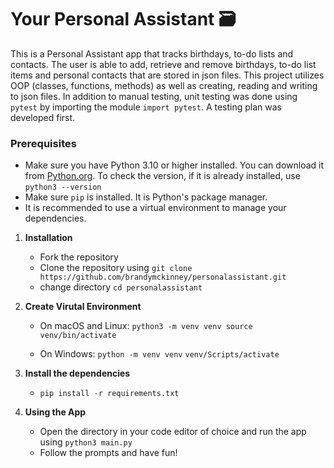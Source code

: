 # Your Personal Assistant 🗃️
This is a Personal Assistant app that tracks birthdays, to-do lists and contacts. The user is able to add, retrieve and remove birthdays, to-do list items and personal contacts that are stored in json files. This project utilizes OOP (classes, functions, methods) as well as creating, reading and writing to json files. In addition to manual testing, unit testing was done using  ```pytest``` by importing the module ```import pytest```. A testing plan was developed first.

### Prerequisites
   - Make sure you have Python 3.10 or higher installed. You can download it from [Python.org](https://www.python.org/downloads/). To check the version, if it is already installed, use ```python3 --version```
   - Make sure ```pip``` is installed. It is Python's package manager.
   - It is recommended to use a virtual environment to manage your dependencies.

1. **Installation**
   - Fork the repository
   - Clone the repository using `git clone https://github.com/brandymckinney/personalassistant.git`
   - change directory `cd personalassistant`

2. **Create Virutal Environment**
   - On macOS and Linux:
    ```python3 -m venv venv source```
    ```venv/bin/activate```
     
   - On Windows:
     ```python -m venv venv```
     ```venv/Scripts/activate```

3. **Install the dependencies**
   - `pip install -r requirements.txt`

4. **Using the App**
   - Open the directory in your code editor of choice and run the app using  ```python3 main.py```
   - Follow the prompts and have fun!







